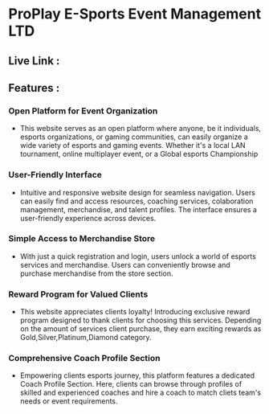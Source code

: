 # ProPlay E-Sports Event Management LTD
## Live Link : 

## Features :

### Open Platform for Event Organization 
- This website serves as an open platform where anyone, be it individuals, esports organizations, or gaming communities, can easily organize a wide variety of esports and gaming events. Whether it's a local LAN tournament, online multiplayer event, or a Global esports Championship

### User-Friendly Interface
- Intuitive and responsive website design for seamless navigation. Users can easily find and access resources, coaching services, colaboration management, merchandise, and talent profiles. The interface ensures a user-friendly experience across devices.

###  Simple Access to Merchandise Store 
- With just a quick registration and login, users unlock a world of esports services and merchandise. Users can conveniently browse and purchase merchandise from the store section.

### Reward Program for Valued Clients
- This website appreciates clients loyalty! Introducing  exclusive reward program designed to thank clients for choosing this services. Depending on the amount of services client purchase, they earn exciting rewards as Gold,Silver,Platinum,Diamond category.

### Comprehensive Coach Profile Section
-  Empowering clients esports journey, this platform features a dedicated Coach Profile Section. Here, clients can  browse through profiles of skilled and experienced coaches and hire a coach to match cliets team's needs or event requirements.
